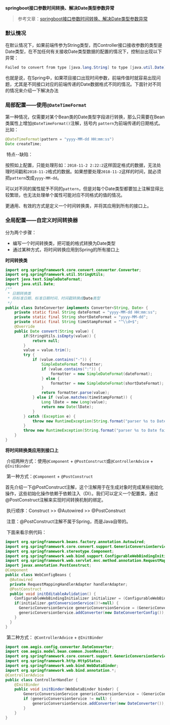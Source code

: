 **springboot接口参数时间转换、解决Date类型参数异常**

> 参考文章：[springboot接口参数时间转换、解决Date类型参数异常](https://mp.weixin.qq.com/s/PAfQLc_CogZaWpD0Lv61sA?)

### 默认情况

​		在默认情况下，如果前端传参为String类型，而Controller接口接收参数的类型是Date类型，在不加任何有关接收Date类型数据的配置的情况下，控制台出现以下异常：

```java
Failed to convert from type [java.lang.String] to type [java.util.Date] for value '2333333333'; nested exception is java.lang.IllegalArgumentException]]
```

​		也就是说，在Spring中，如果项目接口出现时间参数，前端传值时就容易出现问题，尤其是不同接口对应的前端传递的Date数据格式不同的情况。下面针对不同的情况来介绍一下解决办法

### 局部配置——使用`@DateTimeFormat`

​		第一种情况，仅需要对某个Bean类的Date类型字段进行转换，那么只需要在Bean类属性上增加`@DateTimeFormat()`注解，括号内 `pattern`为前端传递的日期格式。比如：

```java
@DateTimeFormat(pattern = "yyyy-MM-dd HH:mm:ss")
Date createTime;
```

​		特点--缺陷：

​		按照如上配置，只能处理形如：`2018-11-2 2:22:2`这样固定格式的数据，无法处理时间戳和`2018-11-2`格式的数据。如果想要处理`2018-11-2`这样的时间，就必须把`pattern`改成`yyyy-MM-dd`。

​		可以对不同的属性赋予不同的`pattern`，但是对每个Date类型都要加上注解显得比较繁琐，也无法处理单个属性可能对应不同格式的值的情况。

​		更通用、有效的方式是定义一个时间转换类，并将其应用到所有的接口上。

### 全局配置——自定义时间转换器

分为两个步骤：

- 编写一个时间转换类，把可能的格式转换为Date类型 
- 通过某种方式，将时间转换应用到Spring的所有接口上

**时间转换类**

```java
import org.springframework.core.convert.converter.Converter;
import org.springframework.util.StringUtils;
import java.text.SimpleDateFormat;
import java.util.Date;
/**
 * 日期转换类
 * 将标准日期、标准日期时间、时间戳转换成Date类型
 */
public class DateConverter implements Converter<String, Date> {
    private static final String dateFormat = "yyyy-MM-dd HH:mm:ss";
    private static final String shortDateFormat = "yyyy-MM-dd";
    private static final String timeStampFormat = "^\\d+$";
    @Override
    public Date convert(String value) {
        if(StringUtils.isEmpty(value)) {
            return null;
        }
        value = value.trim();
        try {
            if (value.contains("-")) {
                SimpleDateFormat formatter;
                if (value.contains(":")) {
                    formatter = new SimpleDateFormat(dateFormat);
                } else {
                    formatter = new SimpleDateFormat(shortDateFormat);
                }
                return formatter.parse(value);
            } else if (value.matches(timeStampFormat)) {
                Long lDate = new Long(value);
                return new Date(lDate);
            }
        } catch (Exception e) {
            throw new RuntimeException(String.format("parser %s to Date fail", value));
        }
        throw new RuntimeException(String.format("parser %s to Date fail", value));
    }
}
```

**将时间转换类应用到接口上**

​		介绍两种方式：使用`@Component` + `@PostConstruct`或`@ControllerAdvice` + `@InitBinder`

​		第一种方式：`@Component` + `@PostConstruct`

​		首先介绍一下@PostConstruct注解，这个注解用于在生成对象时完成某些初始化操作，这些初始化操作依赖于依赖注入（DI）。我们可以定义一个配置类，通过@PostConstruct注解来实现时间转换机制的绑定。

​		执行顺序：Construct >> @Autowired >> @PostConstruct

​		注意：@PostConstruct注解不属于Spring，而是Java自带的。

​		下面来看示例代码：

```java
import org.springframework.beans.factory.annotation.Autowired;
import org.springframework.core.convert.support.GenericConversionService;
import org.springframework.stereotype.Component;
import org.springframework.web.bind.support.ConfigurableWebBindingInitializer;
import org.springframework.web.servlet.mvc.method.annotation.RequestMappingHandlerAdapter;
import javax.annotation.PostConstruct;
@Component
public class WebConfigBeans {
  @Autowired
  private RequestMappingHandlerAdapter handlerAdapter;
  @PostConstruct
  public void initEditableAvlidation() {
    ConfigurableWebBindingInitializer initializer = (ConfigurableWebBindingInitializer)handlerAdapter.getWebBindingInitializer();
    if(initializer.getConversionService()!=null) {
      GenericConversionService genericConversionService = (GenericConversionService)initializer.getConversionService();
      genericConversionService.addConverter(new DateConverterConfig());
    }
  }
}
```

​		第二种方式： `@ControllerAdvice` + `@InitBinder`

```java
import com.aegis.config.converter.DateConverter;
import com.aegis.model.bean.common.JsonResult;
import org.springframework.core.convert.support.GenericConversionService;
import org.springframework.http.HttpStatus;
import org.springframework.web.bind.WebDataBinder;
import org.springframework.web.bind.annotation.*;
@ControllerAdvice
public class ControllerHandler {
    @InitBinder
    public void initBinder(WebDataBinder binder) {
        GenericConversionService genericConversionService = (GenericConversionService) binder.getConversionService();
        if (genericConversionService != null) {
            genericConversionService.addConverter(new DateConverter());
        }
    }
}
```







